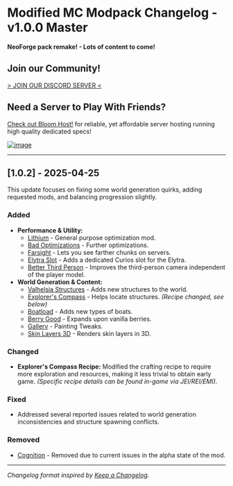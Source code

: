 # Modified MC Modpack Changelog - v1.0.0 Master

 **NeoForge pack remake! - Lots of content to come!**

## **Join our Community!**

[> JOIN OUR DISCORD SERVER <](https://discord.gg/KNKkzA4Puk)

## **Need a Server to Play With Friends?**

[Check out Bloom Host!](https://bloom.modifiedmc.com/) for reliable, yet affordable server hosting running high quality dedicated specs! 

[![image](https://i.imgur.com/NsyXqg2.gif)](https://bloom.modifiedmc.com/)


---

## [1.0.2] - 2025-04-25

This update focuses on fixing some world generation quirks, adding requested mods, and balancing progression slightly.

### Added

* **Performance & Utility:**
    * [Lithium](https://www.curseforge.com/minecraft/mc-mods/lithium) - General purpose optimization mod.
    * [Bad Optimizations](https://www.curseforge.com/minecraft/mc-mods/bad-optimizations) - Further optimizations.
    * [Farsight](https://www.curseforge.com/minecraft/mc-mods/farsight) - Lets you see farther chunks on servers.
    * [Elytra Slot](https://www.curseforge.com/minecraft/mc-mods/elytra-slot) - Adds a dedicated Curios slot for the Elytra.
    * [Better Third Person](https://www.curseforge.com/minecraft/mc-mods/better-third-person) - Improves the third-person camera independent of the player model.
* **World Generation & Content:**
    * [Valhelsia Structures](https://www.curseforge.com/minecraft/mc-mods/valhelsia-structures) - Adds new structures to the world.
    * [Explorer's Compass](https://www.curseforge.com/minecraft/mc-mods/explorers-compass) - Helps locate structures. *(Recipe changed, see below)*
    * [Boatload](https://www.curseforge.com/minecraft/mc-mods/boatload) - Adds new types of boats.
    * [Berry Good](https://www.curseforge.com/minecraft/mc-mods/berry-good) - Expands upon vanilla berries.
    * [Gallery](https://www.curseforge.com/minecraft/mc-mods/gallery) - Painting Tweaks.
    * [Skin Layers 3D](https://www.curseforge.com/minecraft/mc-mods/skin-layers-3d) - Renders skin layers in 3D.

### Changed

* **Explorer's Compass Recipe:** Modified the crafting recipe to require more exploration and resources, making it less trivial to obtain early game. *(Specific recipe details can be found in-game via JEI/REI/EMI).*

### Fixed

* Addressed several reported issues related to world generation inconsistencies and structure spawning conflicts.

### Removed

* [Cognition](https://www.curseforge.com/minecraft/mc-mods/cognition) - Removed due to current issues in the alpha state of the mod.

---

*Changelog format inspired by [Keep a Changelog](https://keepachangelog.com/en/1.0.0/).*

